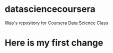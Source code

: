 # datasciencecoursera
Illias's repository for Coursera Data Science Class
# Here is my first change
